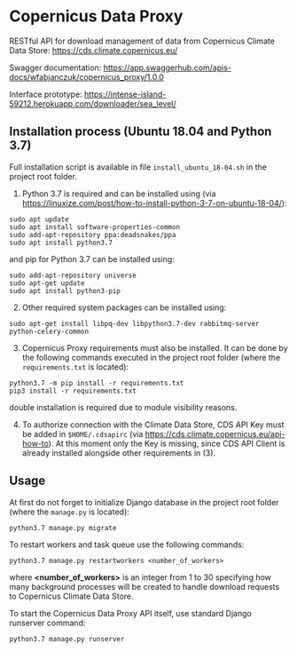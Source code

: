 # Copernicus Data Proxy

RESTful API for download management of data from Copernicus Climate Data Store: https://cds.climate.copernicus.eu/

Swagger documentation: https://app.swaggerhub.com/apis-docs/wfabjanczuk/copernicus_proxy/1.0.0

Interface prototype: https://intense-island-59212.herokuapp.com/downloader/sea_level/

## Installation process (Ubuntu 18.04 and Python 3.7)

Full installation script is available in file `install_ubuntu_18-04.sh` in the project root folder.

1. Python 3.7 is required and can be installed using (via https://linuxize.com/post/how-to-install-python-3-7-on-ubuntu-18-04/): 

```
sudo apt update
sudo apt install software-properties-common
sudo add-apt-repository ppa:deadsnakes/ppa
sudo apt install python3.7
```

and pip for Python 3.7 can be installed using:

```
sudo add-apt-repository universe
sudo apt-get update
sudo apt install python3-pip
```

2. Other required system packages can be installed using:

```
sudo apt-get install libpq-dev libpython3.7-dev rabbitmq-server python-celery-common
```

3. Copernicus Proxy requirements must also be installed. It can be done by the following commands executed in the project root folder (where the `requirements.txt` is located):

```
python3.7 -m pip install -r requirements.txt
pip3 install -r requirements.txt
```

double installation is required due to module visibility reasons.

4. To authorize connection with the Climate Data Store, CDS API Key must be added in `$HOME/.cdsapirc` (via https://cds.climate.copernicus.eu/api-how-to). At this moment only the Key is missing, since CDS API Client is already installed alongside other requirements in (3).

## Usage

At first do not forget to initialize Django database in the project root folder (where the `manage.py` is located):

```
python3.7 manage.py migrate
```

To restart workers and task queue use the following commands:

```
python3.7 manage.py restartworkers <number_of_workers>
```

where **<number_of_workers>** is an integer from 1 to 30 specifying how many background processes will be created to handle download requests to Copernicus Climate Data Store.

To start the Copernicus Data Proxy API itself, use standard Django runserver command:

```
python3.7 manage.py runserver
```
